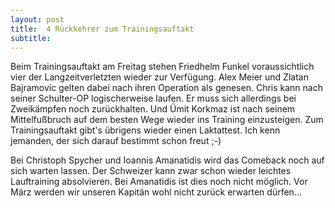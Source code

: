 ```yaml
---
layout: post
title:  4 Rückkehrer zum Trainingsauftakt
subtitle:  
---
```


Beim Trainingsauftakt am Freitag stehen Friedhelm Funkel voraussichtlich vier der Langzeitverletzten wieder zur Verfügung. Alex Meier und Zlatan Bajramovic gelten dabei nach ihren Operation als genesen. Chris kann nach seiner Schulter-OP logischerweise laufen. Er muss sich allerdings bei Zweikämpfen noch zurückhalten. Und Ümit Korkmaz ist nach seinem Mittelfußbruch auf dem besten Wege wieder ins Training einzusteigen. Zum Trainingsauftakt gibt's übrigens wieder einen Laktattest. Ich kenn jemanden, der sich darauf bestimmt schon freut ;-)

Bei Christoph Spycher und Ioannis Amanatidis wird das Comeback noch auf sich warten lassen. Der Schweizer kann zwar schon wieder leichtes Lauftraining absolvieren. Bei Amanatidis ist dies noch nicht möglich. Vor März werden wir unseren Kapitän wohl nicht zurück erwarten dürfen...
